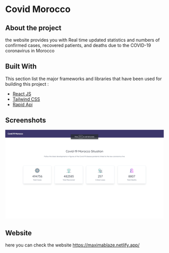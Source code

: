 # Covid Morocco

## About the project

the website provides you with Real time updated statistics and numbers of confirmed cases, recovered patients, and deaths due to the COVID-19 coronavirus in Morocco

## Built With

This section list the major frameworks and libraries that have been used for building this project :

- [React JS](http://reactjs.org/)
- [Tailwind CSS](https://tailwindcss.com/)
- [Rapid Api](https://rapidapi.com/)

## Screenshots

![Image of website](https://github.com/Blazer3z/CovidMorocco/blob/master/Screenshot%202021-03-30%20103244.png)

## Website

here you can check the website https://maximablaze.netlify.app/

